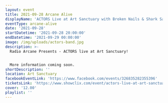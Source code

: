 ```yaml
---
layout: event
title: 2021-09-28 Arcane Alive
displayName: 'ACTORS Live at Art Sanctuary with Broken Nails & Shark Sandwich'
eventType: arcane-alive
date: '2021-09-28'
startDatetime: '2021-09-28 20:00:00'
endDatetime: '2021-09-29 00:00:00'
image: /img/uploads/actors-band.jpg
description: >-
  Radio Arcane Presents - ACTORS live at Art Sanctuary!


  More information coming soon.
shortDescription: ''
location: Art Sanctuary
facebookEventLink: 'https://www.facebook.com/events/326835282355396'
ticketsLink: 'https://www.showclix.com/event/actors-live-at-art-sanctuary'
cover: '12.00'
playlist: ''
---
```

